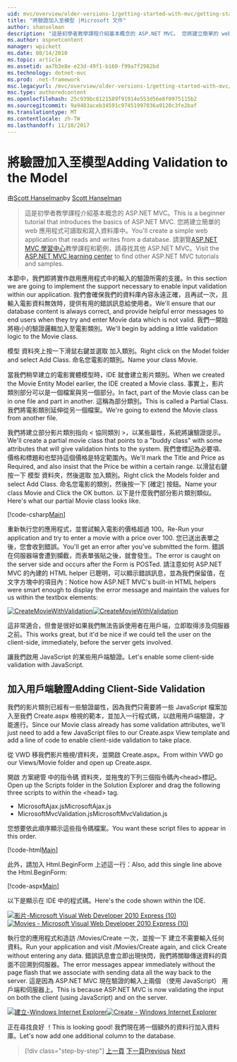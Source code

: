 ```yaml
---
uid: mvc/overview/older-versions-1/getting-started-with-mvc/getting-started-with-mvc-part7
title: "將驗證加入至模型 |Microsoft 文件"
author: shanselman
description: "這是初學者教學課程介紹基本概念的 ASP.NET MVC。 您將建立簡單的 web 應用程式可讀取和寫入資料庫中。"
ms.author: aspnetcontent
manager: wpickett
ms.date: 08/14/2010
ms.topic: article
ms.assetid: aa7b3e8e-e23d-49f1-b160-f99a7f2982bd
ms.technology: dotnet-mvc
ms.prod: .net-framework
msc.legacyurl: /mvc/overview/older-versions-1/getting-started-with-mvc/getting-started-with-mvc-part7
msc.type: authoredcontent
ms.openlocfilehash: 25c939bc8121589f91914e553d56e8f0975115b2
ms.sourcegitcommit: 9a9483aceb34591c97451997036a9120c3fe2baf
ms.translationtype: MT
ms.contentlocale: zh-TW
ms.lasthandoff: 11/10/2017
---
```

<a name="adding-validation-to-the-model"></a><span data-ttu-id="9b372-104">將驗證加入至模型</span><span class="sxs-lookup"><span data-stu-id="9b372-104">Adding Validation to the Model</span></span>
====================
<span data-ttu-id="9b372-105">由[Scott Hanselman](https://github.com/shanselman)</span><span class="sxs-lookup"><span data-stu-id="9b372-105">by [Scott Hanselman](https://github.com/shanselman)</span></span>

> <span data-ttu-id="9b372-106">這是初學者教學課程介紹基本概念的 ASP.NET MVC。</span><span class="sxs-lookup"><span data-stu-id="9b372-106">This is a beginner tutorial that introduces the basics of ASP.NET MVC.</span></span> <span data-ttu-id="9b372-107">您將建立簡單的 web 應用程式可讀取和寫入資料庫中。</span><span class="sxs-lookup"><span data-stu-id="9b372-107">You'll create a simple web application that reads and writes from a database.</span></span> <span data-ttu-id="9b372-108">請瀏覽[ASP.NET MVC 學習中心](../../../index.md)教學課程和範例，請尋找其他 ASP.NET MVC。</span><span class="sxs-lookup"><span data-stu-id="9b372-108">Visit the [ASP.NET MVC learning center](../../../index.md) to find other ASP.NET MVC tutorials and samples.</span></span>


<span data-ttu-id="9b372-109">本節中，我們即將實作啟用應用程式中的輸入的驗證所需的支援。</span><span class="sxs-lookup"><span data-stu-id="9b372-109">In this section we are going to implement the support necessary to enable input validation within our application.</span></span> <span data-ttu-id="9b372-110">我們會確保我們的資料庫內容永遠正確，且再試一次，且輸入電影資料無效時，提供有用的錯誤訊息給使用者。</span><span class="sxs-lookup"><span data-stu-id="9b372-110">We'll ensure that our database content is always correct, and provide helpful error messages to end users when they try and enter Movie data which is not valid.</span></span> <span data-ttu-id="9b372-111">我們一開始將極小的驗證邏輯加入至電影類別。</span><span class="sxs-lookup"><span data-stu-id="9b372-111">We'll begin by adding a little validation logic to the Movie class.</span></span>

<span data-ttu-id="9b372-112">模型 資料夾上按一下滑鼠右鍵並選取 加入類別。</span><span class="sxs-lookup"><span data-stu-id="9b372-112">Right click on the Model folder and select Add Class.</span></span> <span data-ttu-id="9b372-113">命名您電影的類別。</span><span class="sxs-lookup"><span data-stu-id="9b372-113">Name your class Movie.</span></span>

<span data-ttu-id="9b372-114">當我們稍早建立的電影實體模型時，IDE 就會建立影片類別。</span><span class="sxs-lookup"><span data-stu-id="9b372-114">When we created the Movie Entity Model earlier, the IDE created a Movie class.</span></span> <span data-ttu-id="9b372-115">事實上，影片類別部分可以是一個檔案與另一個部分。</span><span class="sxs-lookup"><span data-stu-id="9b372-115">In fact, part of the Movie class can be in one file and part in another.</span></span> <span data-ttu-id="9b372-116">這稱為部分類別。</span><span class="sxs-lookup"><span data-stu-id="9b372-116">This is called a Partial Class.</span></span> <span data-ttu-id="9b372-117">我們將電影類別延伸從另一個檔案。</span><span class="sxs-lookup"><span data-stu-id="9b372-117">We're going to extend the Movie class from another file.</span></span>

<span data-ttu-id="9b372-118">我們將建立部分影片類別指向 < 協同類別 >，以某些屬性，系統將讓驗證提示。</span><span class="sxs-lookup"><span data-stu-id="9b372-118">We'll create a partial movie class that points to a "buddy class" with some attributes that will give validation hints to the system.</span></span> <span data-ttu-id="9b372-119">我們會標記為必要項、 價格和標題和也堅持這個價格是特定範圍內。</span><span class="sxs-lookup"><span data-stu-id="9b372-119">We'll mark the Title and Price as Required, and also insist that the Price be within a certain range.</span></span> <span data-ttu-id="9b372-120">以滑鼠右鍵按一下 模型 資料夾，然後選取 加入類別。</span><span class="sxs-lookup"><span data-stu-id="9b372-120">Right click the Models folder and select Add Class.</span></span> <span data-ttu-id="9b372-121">命名您電影的類別，然後按一下 [確定] 按鈕。</span><span class="sxs-lookup"><span data-stu-id="9b372-121">Name your class Movie and Click the OK button.</span></span> <span data-ttu-id="9b372-122">以下是什麼我們部分影片類別類似。</span><span class="sxs-lookup"><span data-stu-id="9b372-122">Here's what our partial Movie class looks like.</span></span>

[!code-csharp[Main](getting-started-with-mvc-part7/samples/sample1.cs)]

<span data-ttu-id="9b372-123">重新執行您的應用程式，並嘗試輸入電影的價格超過 100。</span><span class="sxs-lookup"><span data-stu-id="9b372-123">Re-Run your application and try to enter a movie with a price over 100.</span></span> <span data-ttu-id="9b372-124">您已送出表單之後，您會收到錯誤。</span><span class="sxs-lookup"><span data-stu-id="9b372-124">You'll get an error after you've submitted the form.</span></span> <span data-ttu-id="9b372-125">錯誤在伺服器端會遭到攔截，而表單張貼之後，就會發生。</span><span class="sxs-lookup"><span data-stu-id="9b372-125">The error is caught on the server side and occurs after the Form is POSTed.</span></span> <span data-ttu-id="9b372-126">請注意如何 ASP.NET MVC 的內建的 HTML helper 已聰明，可以顯示錯誤訊息，並為我們保留值，在文字方塊中的項目內：</span><span class="sxs-lookup"><span data-stu-id="9b372-126">Notice how ASP.NET MVC's built-in HTML helpers were smart enough to display the error message and maintain the values for us within the textbox elements:</span></span>

<span data-ttu-id="9b372-127">[![CreateMovieWithValidation](getting-started-with-mvc-part7/_static/image2.png)](getting-started-with-mvc-part7/_static/image1.png)</span><span class="sxs-lookup"><span data-stu-id="9b372-127">[![CreateMovieWithValidation](getting-started-with-mvc-part7/_static/image2.png)](getting-started-with-mvc-part7/_static/image1.png)</span></span>

<span data-ttu-id="9b372-128">這非常適合，但會是很好如果我們無法告訴使用者在用戶端，立即取得涉及伺服器之前。</span><span class="sxs-lookup"><span data-stu-id="9b372-128">This works great, but it'd be nice if we could tell the user on the client-side, immediately, before the server gets involved.</span></span>

<span data-ttu-id="9b372-129">讓我們啟用 JavaScript 的某些用戶端驗證。</span><span class="sxs-lookup"><span data-stu-id="9b372-129">Let's enable some client-side validation with JavaScript.</span></span>

## <a name="adding-client-side-validation"></a><span data-ttu-id="9b372-130">加入用戶端驗證</span><span class="sxs-lookup"><span data-stu-id="9b372-130">Adding Client-Side Validation</span></span>

<span data-ttu-id="9b372-131">我們的影片類別已經有一些驗證屬性，因為我們只需要將一些 JavaScript 檔案加入至我們 Create.aspx 檢視的範本，並加入一行程式碼，以啟用用戶端驗證，才能進行。</span><span class="sxs-lookup"><span data-stu-id="9b372-131">Since our Movie class already has some validation attributes, we'll just need to add a few JavaScript files to our Create.aspx View template and add a line of code to enable client-side validation to take place.</span></span>

<span data-ttu-id="9b372-132">從 VWD 移我們影片檢視/資料夾，並開啟 Create.aspx。</span><span class="sxs-lookup"><span data-stu-id="9b372-132">From within VWD go our Views/Movie folder and open up Create.aspx.</span></span>

<span data-ttu-id="9b372-133">開啟 方案總管 中的指令碼 資料夾，並拖曳的下列三個指令碼內&lt;head&gt;標記。</span><span class="sxs-lookup"><span data-stu-id="9b372-133">Open up the Scripts folder in the Solution Explorer and drag the following three scripts to within the &lt;head&gt; tag.</span></span>

- <span data-ttu-id="9b372-134">MicrosoftAjax.js</span><span class="sxs-lookup"><span data-stu-id="9b372-134">MicrosoftAjax.js</span></span>
- <span data-ttu-id="9b372-135">MicrosoftMvcValidation.js</span><span class="sxs-lookup"><span data-stu-id="9b372-135">MicrosoftMvcValidation.js</span></span>

<span data-ttu-id="9b372-136">您想要依此順序顯示這些指令碼檔案。</span><span class="sxs-lookup"><span data-stu-id="9b372-136">You want these script files to appear in this order.</span></span>

[!code-html[Main](getting-started-with-mvc-part7/samples/sample2.html)]

<span data-ttu-id="9b372-137">此外，請加入 Html.BeginForm 上述這一行：</span><span class="sxs-lookup"><span data-stu-id="9b372-137">Also, add this single line above the Html.BeginForm:</span></span>

[!code-aspx[Main](getting-started-with-mvc-part7/samples/sample3.aspx)]

<span data-ttu-id="9b372-138">以下是顯示在 IDE 中的程式碼。</span><span class="sxs-lookup"><span data-stu-id="9b372-138">Here's the code shown within the IDE.</span></span>

<span data-ttu-id="9b372-139">[![影片-Microsoft Visual Web Developer 2010 Express (10)](getting-started-with-mvc-part7/_static/image4.png)](getting-started-with-mvc-part7/_static/image3.png)</span><span class="sxs-lookup"><span data-stu-id="9b372-139">[![Movies - Microsoft Visual Web Developer 2010 Express (10)](getting-started-with-mvc-part7/_static/image4.png)](getting-started-with-mvc-part7/_static/image3.png)</span></span>

<span data-ttu-id="9b372-140">執行您的應用程式和造訪 /Movies/Create 一次，並按一下 建立不需要輸入任何資料。</span><span class="sxs-lookup"><span data-stu-id="9b372-140">Run your application and visit /Movies/Create again, and click Create without entering any data.</span></span> <span data-ttu-id="9b372-141">錯誤訊息會立即出現快閃，我們將關聯傳送資料的頁面不回溯到伺服器。</span><span class="sxs-lookup"><span data-stu-id="9b372-141">The error messages appear immediately without the page flash that we associate with sending data all the way back to the server.</span></span> <span data-ttu-id="9b372-142">這是因為 ASP.NET MVC 現在驗證的輸入上兩個 （使用 JavaScript） 用戶端和伺服器上。</span><span class="sxs-lookup"><span data-stu-id="9b372-142">This is because ASP.NET MVC is now validating the input on both the client (using JavaScript) and on the server.</span></span>

<span data-ttu-id="9b372-143">[![建立-Windows Internet Explorer](getting-started-with-mvc-part7/_static/image6.png)](getting-started-with-mvc-part7/_static/image5.png)</span><span class="sxs-lookup"><span data-stu-id="9b372-143">[![Create - Windows Internet Explorer](getting-started-with-mvc-part7/_static/image6.png)](getting-started-with-mvc-part7/_static/image5.png)</span></span>

<span data-ttu-id="9b372-144">正在尋找良好 ！</span><span class="sxs-lookup"><span data-stu-id="9b372-144">This is looking good!</span></span> <span data-ttu-id="9b372-145">我們現在將一個額外的資料行加入資料庫。</span><span class="sxs-lookup"><span data-stu-id="9b372-145">Let's now add one additional column to the database.</span></span>

>[!div class="step-by-step"]
<span data-ttu-id="9b372-146">[上一頁](getting-started-with-mvc-part6.md)
[下一頁](getting-started-with-mvc-part8.md)</span><span class="sxs-lookup"><span data-stu-id="9b372-146">[Previous](getting-started-with-mvc-part6.md)
[Next](getting-started-with-mvc-part8.md)</span></span>
